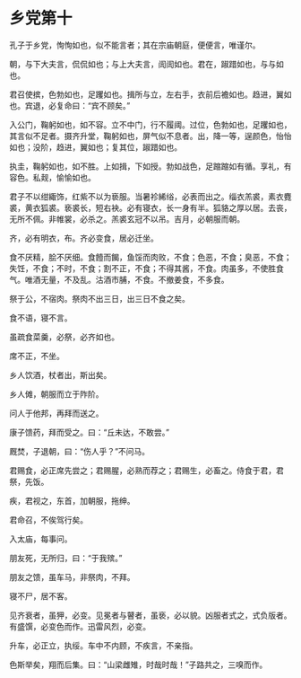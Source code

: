 # 乡党第十

孔子于乡党，恂恂如也，似不能言者；其在宗庙朝庭，便便言，唯谨尔。

朝，与下大夫言，侃侃如也；与上大夫言，訚訚如也。君在，踧踖如也，与与如也。

君召使摈，色勃如也，足躩如也。揖所与立，左右手，衣前后襜如也。趋进，翼如也。宾退，必复命曰：“宾不顾矣。”

入公门，鞠躬如也，如不容。立不中门，行不履阈。过位，色勃如也，足躩如也，其言似不足者。摄齐升堂，鞠躬如也，屏气似不息者。出，降一等，逞颜色，怡怡如也；没阶，趋进，翼如也；复其位，踧踖如也。

执圭，鞠躬如也，如不胜。上如揖，下如授。勃如战色，足蹜蹜如有循。享礼，有容色。私觌，愉愉如也。

君子不以绀緅饰，红紫不以为亵服。当暑袗絺绤，必表而出之。缁衣羔裘，素衣麑裘，黄衣狐裘。亵裘长，短右袂。必有寝衣，长一身有半。狐貉之厚以居。去丧，无所不佩。非帷裳，必杀之。羔裘玄冠不以吊。吉月，必朝服而朝。

齐，必有明衣，布。齐必变食，居必迁坐。

食不厌精，脍不厌细。食饐而餲，鱼馁而肉败，不食；色恶，不食；臭恶，不食；失饪，不食；不时，不食；割不正，不食；不得其酱，不食。肉虽多，不使胜食气。唯酒无量，不及乱。沽酒市脯，不食。不撤姜食，不多食。

祭于公，不宿肉。祭肉不出三日，出三日不食之矣。

食不语，寝不言。

虽疏食菜羹，必祭，必齐如也。

席不正，不坐。

乡人饮酒，杖者出，斯出矣。

乡人傩，朝服而立于阼阶。

问人于他邦，再拜而送之。

康子馈药，拜而受之。曰：“丘未达，不敢尝。”

厩焚，子退朝，曰：“伤人乎？”不问马。

君赐食，必正席先尝之；君赐腥，必熟而荐之；君赐生，必畜之。侍食于君，君祭，先饭。

疾，君视之，东首，加朝服，拖绅。

君命召，不俟驾行矣。

入太庙，每事问。

朋友死，无所归，曰：“于我殡。”

朋友之馈，虽车马，非祭肉，不拜。

寝不尸，居不客。

见齐衰者，虽狎，必变。见冕者与瞽者，虽亵，必以貌。凶服者式之，式负版者。
有盛馔，必变色而作。迅雷风烈，必变。

升车，必正立，执绥。车中不内顾，不疾言，不亲指。

色斯举矣，翔而后集。曰：“山梁雌雉，时哉时哉！”子路共之，三嗅而作。

